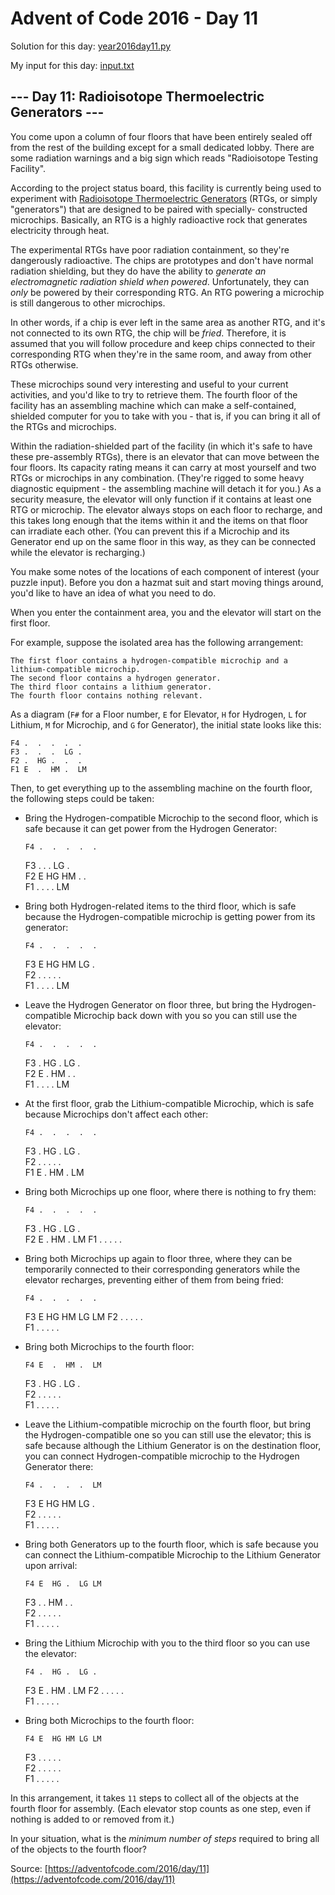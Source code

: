 # Advent of Code 2016 - Day 11

Solution for this day: [year2016day11.py](year2016/day11/year2016day11.py)

My input for this day: [input.txt](year2016/day11/input.txt)

## \--- Day 11: Radioisotope Thermoelectric Generators ---

You come upon a column of four floors that have been entirely sealed off from
the rest of the building except for a small dedicated lobby. There are some
radiation warnings and a big sign which reads "Radioisotope Testing Facility".

According to the project status board, this facility is currently being used
to experiment with [Radioisotope Thermoelectric
Generators](https://en.wikipedia.org/wiki/Radioisotope_thermoelectric_generator)
(RTGs, or simply "generators") that are designed to be paired with specially-
constructed microchips. Basically, an RTG is a highly radioactive rock that
generates electricity through heat.

The experimental RTGs have poor radiation containment, so they're dangerously
radioactive. The chips are prototypes and don't have normal radiation
shielding, but they do have the ability to _generate an electromagnetic
radiation shield when powered_. Unfortunately, they can _only_ be powered by
their corresponding RTG. An RTG powering a microchip is still dangerous to
other microchips.

In other words, if a chip is ever left in the same area as another RTG, and
it's not connected to its own RTG, the chip will be _fried_. Therefore, it is
assumed that you will follow procedure and keep chips connected to their
corresponding RTG when they're in the same room, and away from other RTGs
otherwise.

These microchips sound very interesting and useful to your current activities,
and you'd like to try to retrieve them. The fourth floor of the facility has
an assembling machine which can make a self-contained, shielded computer for
you to take with you - that is, if you can bring it all of the RTGs and
microchips.

Within the radiation-shielded part of the facility (in which it's safe to have
these pre-assembly RTGs), there is an elevator that can move between the four
floors. Its capacity rating means it can carry at most yourself and two RTGs
or microchips in any combination. (They're rigged to some heavy diagnostic
equipment - the assembling machine will detach it for you.) As a security
measure, the elevator will only function if it contains at least one RTG or
microchip. The elevator always stops on each floor to recharge, and this takes
long enough that the items within it and the items on that floor can irradiate
each other. (You can prevent this if a Microchip and its Generator end up on
the same floor in this way, as they can be connected while the elevator is
recharging.)

You make some notes of the locations of each component of interest (your
puzzle input). Before you don a hazmat suit and start moving things around,
you'd like to have an idea of what you need to do.

When you enter the containment area, you and the elevator will start on the
first floor.

For example, suppose the isolated area has the following arrangement:

    
    
    The first floor contains a hydrogen-compatible microchip and a lithium-compatible microchip.
    The second floor contains a hydrogen generator.
    The third floor contains a lithium generator.
    The fourth floor contains nothing relevant.
    

As a diagram (`F#` for a Floor number, `E` for Elevator, `H` for Hydrogen, `L`
for Lithium, `M` for Microchip, and `G` for Generator), the initial state
looks like this:

    
    
    F4 .  .  .  .  .  
    F3 .  .  .  LG .  
    F2 .  HG .  .  .  
    F1 E  .  HM .  LM 
    

Then, to get everything up to the assembling machine on the fourth floor, the
following steps could be taken:

  * Bring the Hydrogen-compatible Microchip to the second floor, which is safe because it can get power from the Hydrogen Generator:
    
        F4 .  .  .  .  .  
    F3 .  .  .  LG .  
    F2 E  HG HM .  .  
    F1 .  .  .  .  LM 
    

  * Bring both Hydrogen-related items to the third floor, which is safe because the Hydrogen-compatible microchip is getting power from its generator:
    
        F4 .  .  .  .  .  
    F3 E  HG HM LG .  
    F2 .  .  .  .  .  
    F1 .  .  .  .  LM 
    

  * Leave the Hydrogen Generator on floor three, but bring the Hydrogen-compatible Microchip back down with you so you can still use the elevator:
    
        F4 .  .  .  .  .  
    F3 .  HG .  LG .  
    F2 E  .  HM .  .  
    F1 .  .  .  .  LM 
    

  * At the first floor, grab the Lithium-compatible Microchip, which is safe because Microchips don't affect each other:
    
        F4 .  .  .  .  .  
    F3 .  HG .  LG .  
    F2 .  .  .  .  .  
    F1 E  .  HM .  LM 
    

  * Bring both Microchips up one floor, where there is nothing to fry them:
    
        F4 .  .  .  .  .  
    F3 .  HG .  LG .  
    F2 E  .  HM .  LM 
    F1 .  .  .  .  .  
    

  * Bring both Microchips up again to floor three, where they can be temporarily connected to their corresponding generators while the elevator recharges, preventing either of them from being fried:
    
        F4 .  .  .  .  .  
    F3 E  HG HM LG LM 
    F2 .  .  .  .  .  
    F1 .  .  .  .  .  
    

  * Bring both Microchips to the fourth floor:
    
        F4 E  .  HM .  LM 
    F3 .  HG .  LG .  
    F2 .  .  .  .  .  
    F1 .  .  .  .  .  
    

  * Leave the Lithium-compatible microchip on the fourth floor, but bring the Hydrogen-compatible one so you can still use the elevator; this is safe because although the Lithium Generator is on the destination floor, you can connect Hydrogen-compatible microchip to the Hydrogen Generator there:
    
        F4 .  .  .  .  LM 
    F3 E  HG HM LG .  
    F2 .  .  .  .  .  
    F1 .  .  .  .  .  
    

  * Bring both Generators up to the fourth floor, which is safe because you can connect the Lithium-compatible Microchip to the Lithium Generator upon arrival:
    
        F4 E  HG .  LG LM 
    F3 .  .  HM .  .  
    F2 .  .  .  .  .  
    F1 .  .  .  .  .  
    

  * Bring the Lithium Microchip with you to the third floor so you can use the elevator:
    
        F4 .  HG .  LG .  
    F3 E  .  HM .  LM 
    F2 .  .  .  .  .  
    F1 .  .  .  .  .  
    

  * Bring both Microchips to the fourth floor:
    
        F4 E  HG HM LG LM 
    F3 .  .  .  .  .  
    F2 .  .  .  .  .  
    F1 .  .  .  .  .  
    

In this arrangement, it takes `11` steps to collect all of the objects at the
fourth floor for assembly. (Each elevator stop counts as one step, even if
nothing is added to or removed from it.)

In your situation, what is the _minimum number of steps_ required to bring all
of the objects to the fourth floor?



Source: [https://adventofcode.com/2016/day/11](https://adventofcode.com/2016/day/11)
